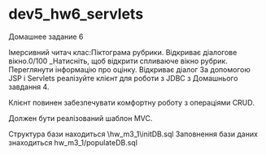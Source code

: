 # dev5_hw6_servlets
Домашнее задание 6

Імерсивний читач
клас:Піктограма рубрики.  Відкриває діалогове вікно.0/100 _Натисніть, щоб відкрити спливаюче вікно рубрик.
Переглянути інформацію про оцінку.  Відкриває діалог
За допомогою JSP і Servlets реалізуйте клієнт для роботи з JDBC з Домашнього завдання 4.

Клієнт повинен забезпечувати комфортну роботу з операціями CRUD.

Должен бути реалізований шаблон MVC.

Структура  бази находиться \hw_m3_1\initDB.sql 
Заповнення бази даних знаходиться  hw_m3_1/populateDB.sql
